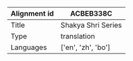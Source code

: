 |Alignment id | ACBEB338C
| --- | --- 
|Title | Shakya Shri Series 
|Type | translation
|Languages | ['en', 'zh', 'bo']